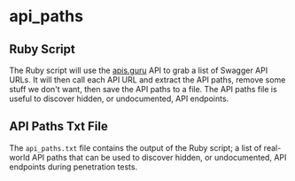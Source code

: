 # api_paths

## Ruby Script

The Ruby script will use the [apis.guru](https://apis.guru/) API to grab a list of Swagger API URLs.
It will then call each API URL and extract the API paths, remove some stuff we don't want, then save the API paths to a file.
The API paths file is useful to discover hidden, or undocumented, API endpoints.

## API Paths Txt File

The `api_paths.txt` file contains the output of the Ruby script; a list of real-world API paths that can be used to discover hidden, or undocumented, API endpoints during penetration tests.
